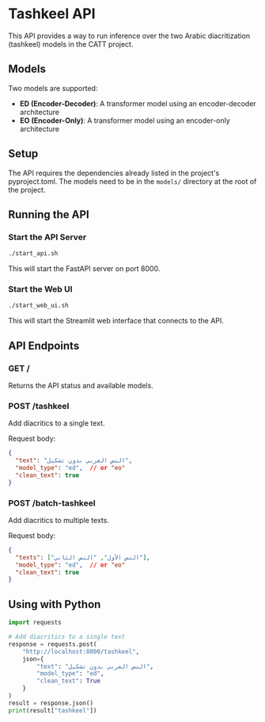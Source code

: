 # Tashkeel API

This API provides a way to run inference over the two Arabic diacritization (tashkeel) models in the CATT project.

## Models

Two models are supported:

- **ED (Encoder-Decoder)**: A transformer model using an encoder-decoder architecture
- **EO (Encoder-Only)**: A transformer model using an encoder-only architecture

## Setup

The API requires the dependencies already listed in the project's pyproject.toml. The models need to be in the `models/` directory at the root of the project.

## Running the API

### Start the API Server

```bash
./start_api.sh
```

This will start the FastAPI server on port 8000.

### Start the Web UI

```bash
./start_web_ui.sh
```

This will start the Streamlit web interface that connects to the API.

## API Endpoints

### GET /

Returns the API status and available models.

### POST /tashkeel

Add diacritics to a single text.

Request body:

```json
{
  "text": "النص العربي بدون تشكيل",
  "model_type": "ed",  // or "eo"
  "clean_text": true
}
```

### POST /batch-tashkeel

Add diacritics to multiple texts.

Request body:

```json
{
  "texts": ["النص الأول", "النص الثاني"],
  "model_type": "ed",  // or "eo"
  "clean_text": true
}
```

## Using with Python

```python
import requests

# Add diacritics to a single text
response = requests.post(
    "http://localhost:8000/tashkeel",
    json={
        "text": "النص العربي بدون تشكيل",
        "model_type": "ed",
        "clean_text": True
    }
)
result = response.json()
print(result["tashkeel"])
```

